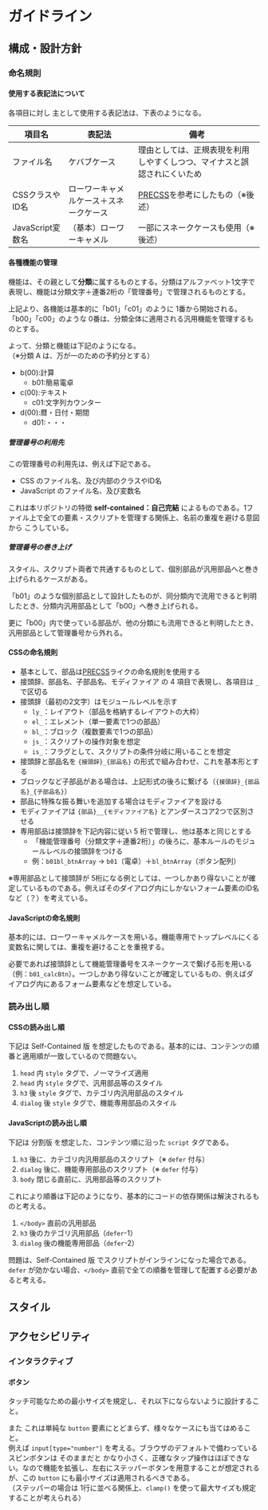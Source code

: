 # ガイドライン

## 構成・設計方針

### 命名規則

#### 使用する表記法について

各項目に対し 主として使用する表記法は、下表のようになる。

|項目名|表記法|備考|
|---|---|---|
|ファイル名|ケバブケース|理由としては、正規表現を利用しやすくしつつ、マイナスと誤認されにくいため|
|CSSクラスやID名|ローワーキャメルケース＋スネークケース|[PRECSS](https://precss.io/ja/)を参考にしたもの（※後述）|
|JavaScript変数名|（基本）ローワーキャメル|一部にスネークケースも使用（※後述）|

#### 各種機能の管理

機能は、その親として**分類**に属するものとする。分類はアルファベット1文字で表現し、機能は分類文字＋連番2桁の「管理番号」で管理されるものとする。

上記より、各機能は基本的に「b01」「c01」のように 1番から開始される。「b00」「c00」のような 0番は、分類全体に適用される汎用機能を管理するものとする。

よって、分類と機能は下記のようになる。  
（※分類 A は、万が一のための予約分とする）

- b(00):計算
  - b01:簡易電卓
- c(00):テキスト
  - c01:文字列カウンター
- d(00):暦・日付・期間
  - d01:・・・

##### 管理番号の利用先

この管理番号の利用先は、例えば下記である。

- CSS のファイル名、及び内部のクラスやID名
- JavaScript のファイル名、及び変数名

これは本リポジトリの特徴 **self-contained：自己完結** によるものである。1ファイル上で全ての要素・スクリプトを管理する関係上、名前の重複を避ける意図から こうしている。

##### 管理番号の巻き上げ

スタイル、スクリプト両者で共通するものとして、個別部品が汎用部品へと巻き上げられるケースがある。

「b01」のような個別部品として設計したものが、同分類内で流用できると判明したとき、分類内汎用部品として「b00」へ巻き上げられる。

更に「b00」内で使っている部品が、他の分類にも流用できると判明したとき、汎用部品として管理番号から外れる。

#### CSSの命名規則

- 基本として、部品は[PRECSS](https://precss.io/ja/)ライクの命名規則を使用する
- 接頭辞、部品名、子部品名、モディファイア の 4 項目で表現し、各項目は `_` で区切る
- 接頭辞（最初の2文字）はモジュールレベルを示す
  - `ly_`：レイアウト（部品を格納するレイアウトの大枠）
  - `el_`：エレメント（単一要素で1つの部品）
  - `bl_`：ブロック（複数要素で1つの部品）
  - `js_`：スクリプトの操作対象を想定
  - `is_`：フラグとして、スクリプトの条件分岐に用いることを想定
- 接頭辞と部品名を `{接頭辞}_{部品名}` の形式で組み合わせ、これを基本形とする
- ブロックなど子部品がある場合は、上記形式の後ろに繋げる（`{接頭辞}_{部品名}_{子部品名}`）
- 部品に特殊な振る舞いを追加する場合はモディファイアを設ける
- モディファイアは `{部品}__{モディファイア名}` とアンダースコア2つで区別させる
- 専用部品は接頭辞を下記内容に従い 5 桁で管理し、他は基本と同じとする
  - 「機能管理番号（分類文字＋連番2桁）」の後ろに、基本ルールのモジュールレベルの接頭辞をつける
  - 例：`b01bl_btnArray` → `b01`（電卓）＋`bl_btnArray`（ボタン配列）

※専用部品として接頭辞が 5桁になる例としては、一つしかあり得ないことが確定しているものである。例えばそのダイアログ内にしかないフォーム要素のID名など（？）を考えている。

#### JavaScriptの命名規則

基本的には、ローワーキャメルケースを用いる。機能専用でトップレベルにくる変数名に関しては、重複を避けることを重視する。

必要であれば接頭辞として機能管理番号をスネークケースで繋げる形を用いる（例：`b01_calcBtn`）。一つしかあり得ないことが確定しているもの、例えばダイアログ内にあるフォーム要素などを想定している。

### 読み出し順

#### CSSの読み出し順

下記は Self-Contained 版 を想定したものである。基本的には、コンテンツの順番と適用順が一致しているので問題ない。

1. `head` 内 `style` タグで、ノーマライズ適用
2. `head` 内 `style` タグで、汎用部品等のスタイル
3. `h3` 後 `style` タグで、カテゴリ内汎用部品のスタイル
4. `dialog` 後 `style` タグで、機能専用部品のスタイル

#### JavaScriptの読み出し順

下記は 分割版 を想定した、コンテンツ順に沿った `script` タグである。

1. `h3` 後に、カテゴリ内汎用部品のスクリプト（※ `defer` 付与）
2. `dialog` 後に、機能専用部品のスクリプト（※ `defer` 付与）
3. `body` 閉じる直前に、汎用部品等のスクリプト

これにより順番は下記のようになり、基本的にコードの依存関係は解決されるものと考える。

1. `</body>` 直前の汎用部品
2. `h3` 後のカテゴリ汎用部品（`defer`-1）
3. `dialog` 後の機能専用部品（`defer`-2）

問題は、Self-Contained 版 でスクリプトがインラインになった場合である。`defer` が効かない場合、`</body>` 直前で全ての順番を管理して配置する必要があると考える。

## スタイル

## アクセシビリティ

### インタラクティブ

#### ボタン

タッチ可能なための最小サイズを規定し、それ以下にならないように設計すること。

また これは単純な `button` 要素にとどまらず、様々なケースにも当てはめること。  
例えば `input[type="number"]` を考える。ブラウザのデフォルトで備わっているスピンボタンは そのままだと かなり小さく、正確なタップ操作はほぼできない。なので機能を拡張し、左右にステッパーボタンを用意することが想定されるが、この `button` にも最小サイズは適用されるべきである。  
（ステッパーの場合は 1行に並べる関係上、`clamp()` を使って最大サイズも規定することが考えられる）
